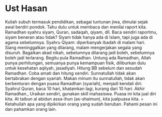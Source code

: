 # Ust Hasan
Kuliah subuh termasuk pendidikan, sebagai tuntunan jiwa, dimulai sejak awal berdiri pondok.
Tahu dulu untuk membaca dan menilai raport kita. Ramadhan syahru siyam, Quran, sadaqah, qiyam, dll. Baca sendiri raportmu, siyam beneran atau tidak? Siyam tidak hanya ada di Islam, tapi juga ada di agama sebelumnya. 
Syahru Qiyam: diperbanyak ibadah di malam hari. 
Siang meninggalkan yang dilarang, malam mengerjakan segala yang disuruh.
Bagaikan akad nikah, sebelumnya dilarang jadi boleh, sebelumnya boleh jadi terlarang. Begitu pula Ramadhan.
Untung ada Ramadhan, Allah punya perhitungan, semuanya punya kemampuan fisik, diliburkan dulu untuk kesehatan aqliyah, jasadiyah. Hitung BB sebelum dan sesudah Ramadhan. Coba amati dan hitung sendiri.
Sunnatullah tidak akan bertabrakan dengan syariah. Makan minum itu sunnatullah, tidak akan berbenturan dengan puasa Ramadhan (syariah), menjadi kendali diri.
Syahrul Quran, baca 10 hari, khatamkan lagi, kurang dari 10 hari. Akhir Ramadhan., Uraikan sendiri, gunakan skill mahasiswa. Puasa ini kita jual diri kita. At taibun al abidun assa-ihun (as-shaimun), kita jualpuasa kita. =
Ketahuilah apa yang dipikirkan orang yang sudah beruban. Pahami pesan ini dan pahamkan orang lain. 